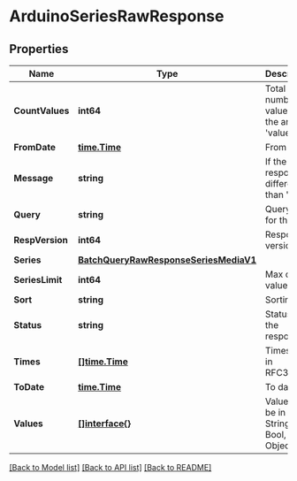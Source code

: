 # ArduinoSeriesRawResponse

## Properties

Name | Type | Description | Notes
------------ | ------------- | ------------- | -------------
**CountValues** | **int64** | Total number of values in the array &#39;values&#39; | 
**FromDate** | [**time.Time**](time.Time.md) | From date | 
**Message** | **string** | If the response is different than &#39;ok&#39; | [optional] [default to ]
**Query** | **string** | Query of for the data | 
**RespVersion** | **int64** | Response version | 
**Series** | [**BatchQueryRawResponseSeriesMediaV1**](BatchQueryRawResponseSeriesMediaV1.md) |  | 
**SeriesLimit** | **int64** | Max of values | [optional] 
**Sort** | **string** | Sorting | 
**Status** | **string** | Status of the response | 
**Times** | [**[]time.Time**](time.Time.md) | Timestamp in RFC3339 | 
**ToDate** | [**time.Time**](time.Time.md) | To date | 
**Values** | [**[]interface{}**](interface{}.md) | Values can be in Float, String, Bool, Object | 

[[Back to Model list]](../README.md#documentation-for-models) [[Back to API list]](../README.md#documentation-for-api-endpoints) [[Back to README]](../README.md)


